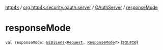 [http4k](../../index.md) / [org.http4k.security.oauth.server](../index.md) / [OAuthServer](index.md) / [responseMode](./response-mode.md)

# responseMode

`val responseMode: `[`BiDiLens`](../../org.http4k.lens/-bi-di-lens/index.md)`<`[`Request`](../../org.http4k.core/-request/index.md)`, `[`ResponseMode`](../../org.http4k.security/-response-mode/index.md)`?>` [(source)](https://github.com/http4k/http4k/blob/master/http4k-security-oauth/src/main/kotlin/org/http4k/security/oauth/server/OAuthServer.kt#L90)